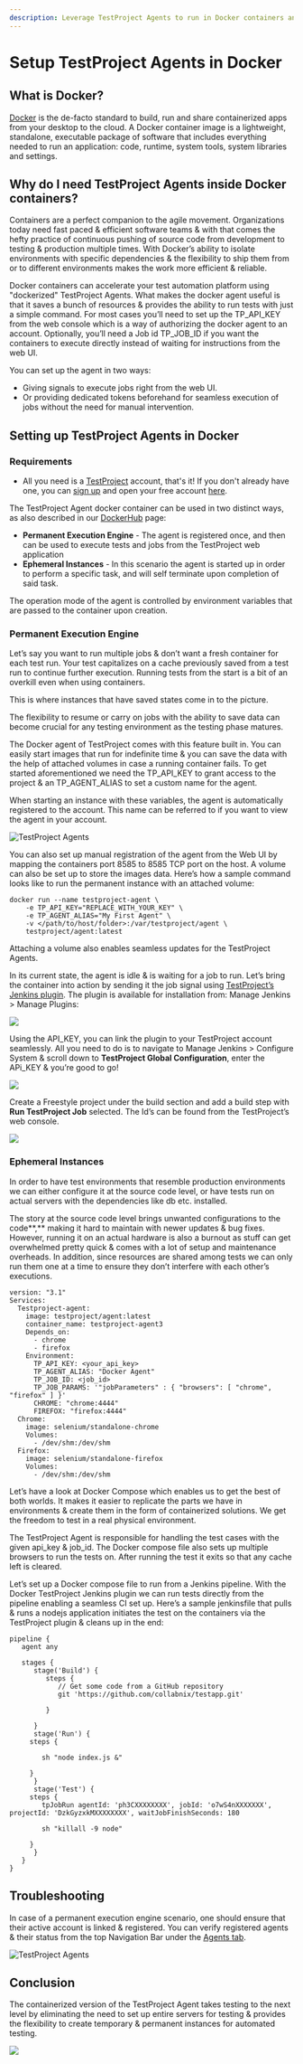 ```yaml
---
description: Leverage TestProject Agents to run in Docker containers and setup virtual labs
---
```


# Setup TestProject Agents in Docker

## What is Docker?

[Docker](https://www.docker.com/) is the de-facto standard to build, run and share containerized apps from your desktop to the cloud. A Docker container image is a lightweight, standalone, executable package of software that includes everything needed to run an application: code, runtime, system tools, system libraries and settings.

## Why do I need TestProject Agents inside Docker containers?

Containers are a perfect companion to the agile movement. Organizations today need fast paced & efficient software teams & with that comes the hefty practice of continuous pushing of source code from development to testing & production multiple times. With Docker’s ability to isolate environments with specific dependencies & the flexibility to ship them from or to different environments makes the work more efficient & reliable. 

Docker containers can accelerate your test automation platform using "dockerized" TestProject Agents. What makes the docker agent useful is that it saves a bunch of resources & provides the ability to run tests with just a simple command. For most cases you’ll need to set up the TP\_API\_KEY from the web console which is a way of authorizing the docker agent to an account. Optionally, you’ll need a Job id TP\_JOB\_ID if you want the containers to execute directly instead of waiting for instructions from the web UI.

You can set up the agent in two ways:

* Giving signals to execute jobs right from the web UI. 
* Or providing dedicated tokens beforehand for seamless execution of jobs without the need for manual intervention. 

## Setting up TestProject Agents in Docker

### Requirements

* All you need is a [TestProject](https://testproject.io/) account, that's it! If you don't already have one, you can [sign up](https://app.testproject.io/signup/) and open your free account [here](https://app.testproject.io/signup/).

The TestProject Agent docker container can be used in two distinct ways, as also described in our [DockerHub](https://hub.docker.com/r/testproject/agent) page:

* **Permanent Execution Engine** - The agent is registered once, and then can be used to execute tests and jobs from the TestProject web application
* **Ephemeral Instances** - In this scenario the agent is started up in order to perform a specific task, and will self terminate upon completion of said task.

The operation mode of the agent is controlled by environment variables that are passed to the container upon creation.

### Permanent Execution Engine

Let’s say you want to run multiple jobs & don’t want a fresh container for each test run. Your test capitalizes on a cache previously saved from a test run to continue further execution. Running tests from the start is a bit of an overkill even when using containers. 

This is where instances that have saved states come in to the picture. 

The flexibility to resume or carry on jobs with the ability to save data can become crucial for any testing environment as the testing phase matures. 

The Docker agent of TestProject comes with this feature built in. You can easily start images that run for indefinite time & you can save the data with the help of attached volumes in case a running container fails. To get started aforementioned we need the TP\_API\_KEY to grant access to the project & an TP\_AGENT\_ALIAS to set a custom name for the agent. 

When starting an instance with these variables, the agent is automatically registered to the account. This name can be referred to if you want to view the agent in your account. 

![TestProject Agents](https://lh4.googleusercontent.com/nS0AIQm-_PXV_qvrr3OScoTFAwEQj6v8prQOYnPdfLTPy7Ipy6_a76D7XTQG-cnlVZNgFM_RT9M3ARSw2ZSju2VXkQ04Q0zzgKF0zgoKASv3G4WtV6W81gCK3LLgn30ukl3og11c)

You can also set up manual registration of the agent from the Web UI by mapping the containers port 8585 to 8585 TCP port on the host. A volume can also be set up to store the images data. Here’s how a sample command looks like to run the permanent instance with an attached volume: 

```text
docker run --name testproject-agent \
    -e TP_API_KEY="REPLACE_WITH_YOUR_KEY" \
    -e TP_AGENT_ALIAS="My First Agent" \
    -v </path/to/host/folder>:/var/testproject/agent \
    testproject/agent:latest
```

Attaching a volume also enables seamless updates for the TestProject Agents.

In its current state, the agent is idle & is waiting for a job to run. Let’s bring the container into action by sending it the job signal using [TestProject’s Jenkins plugin](https://plugins.jenkins.io/testproject/). The plugin is available for installation from: Manage Jenkins &gt; Manage Plugins:

![](https://lh5.googleusercontent.com/zBNLHqylqfULHUgabxV4_tTZxKUbyxgYrTxQhkhKLf5HRUWndjdYcArb4OC40yFuSRaKt_BeG54rZICxr8C5rbq2jhE4P4rmOCAnBdLLraXL_Yn_OGoCdmLtF2xsfpluZ4HV0Ew1)

Using the API\_KEY, you can link the plugin to your TestProject account seamlessly. All you need to do is to navigate to Manage Jenkins &gt; Configure System & scroll down to **TestProject Global Configuration**, enter the APi\_KEY & you’re good to go!

![](https://lh5.googleusercontent.com/6kK_uCaMT5ith0jvnz-0hcno44N1uQssrzFuGNJ1_UWiuIRHbb_CETEgBDMDVIjo4UaYBrttbLJ61-daEtPd64A9CGZn0AN0A_3XWxzMIGSjxSneN8V0bE2w2SfmLEHKA7tjCwGN)

Create a Freestyle project under the build section and add a build step with **Run TestProject Job** selected. The Id’s can be found from the TestProject’s web console.  

![](https://lh4.googleusercontent.com/SQPqF9PLGmJJ26PIf-JpYjvc3vwdsRJ4lERpgFWGHIMqmkwiA810G8GBhqc4qBmRqpNfzpUSJvEEs5yc2e1Z70pqe7rPHFtO8D18ODFPixjWsb1MO8g-1TFYZvvqjf_WR5K2mwql)

### **Ephemeral Instances**

In order to have test environments that resemble production environments we can either configure it at the source code level, or have tests run on actual servers with the dependencies like db etc. installed.

The story at the source code level brings unwanted configurations to the code**,** making it hard to maintain with newer updates & bug fixes. However, running it on an actual hardware is also a burnout as stuff can get overwhelmed pretty quick & comes with a lot of setup and maintenance overheads. In addition, since resources are shared among tests we can only run them one at a time to ensure they don’t interfere with each other’s executions.

```text
version: "3.1"
Services:
  Testproject-agent:
    image: testproject/agent:latest
    container_name: testproject-agent3
    Depends_on:
      - chrome
      - firefox
    Environment:
      TP_API_KEY: <your_api_key>
      TP_AGENT_ALIAS: "Docker Agent"
      TP_JOB_ID: <job_id>
      TP_JOB_PARAMS: '"jobParameters" : { "browsers": [ "chrome", "firefox" ] }'
      CHROME: "chrome:4444"
      FIREFOX: "firefox:4444"
  Chrome:
    image: selenium/standalone-chrome
    Volumes:
      - /dev/shm:/dev/shm
  Firefox:
    image: selenium/standalone-firefox
    Volumes:
      - /dev/shm:/dev/shm
```

Let’s have a look at Docker Compose which enables us to get the best of both worlds. It makes it easier to replicate the parts we have in environments & create them in the form of containerized solutions. We get the freedom to test in a real physical environment. 

The TestProject Agent is responsible for handling the test cases with the given api\_key & job\_id. The Docker compose file also sets up multiple browsers to run the tests on. After running the test it exits so that any cache left is cleared.

Let’s set up a Docker compose file to run from a Jenkins pipeline. With the Docker TestProject Jenkins plugin we can run tests directly from the pipeline enabling a seamless CI set up. Here’s a sample jenkinsfile that pulls & runs a nodejs application initiates the test on the containers via the TestProject plugin & cleans up in the end:

```text
pipeline {
   agent any

   stages {
      stage('Build') {
         steps {
            // Get some code from a GitHub repository
            git 'https://github.com/collabnix/testapp.git'
           
         }

      }
      stage('Run') {
	 steps {

	    sh "node index.js &"

	 }
      }
      stage('Test') {
	 steps {
	    tpJobRun agentId: 'ph3CXXXXXXXX', jobId: 'o7wS4nXXXXXXX', projectId: 'DzkGyzxkMXXXXXXXX', waitJobFinishSeconds: 180
	    
	    sh "killall -9 node"

	 }
      }
   }
}
```

## Troubleshooting

In case of a permanent execution engine scenario, one should ensure that their active account is linked & registered. You can verify registered agents & their status from the top Navigation Bar under the [Agents tab](https://app.testproject.io/#/agents).

![TestProject Agents](https://lh3.googleusercontent.com/1JrQNZsAz9ygXOvTVyoMAYhT3ZF0nrxJcEuOSf--j91qcYqRAb5SyAuj14u5PFy8n4fNCyTd2opstDv8WW8kINm833-XM1toPpwQnfmWu4B-_t0NVLHtQnMVlxQenkC8SBqnBmq8)

## **Conclusion**

The containerized version of the TestProject Agent takes testing to the next level by eliminating the need to set up entire servers for testing & provides the flexibility to create temporary & permanent instances for automated testing.

![](../.gitbook/assets/image%20%2827%29.png)

